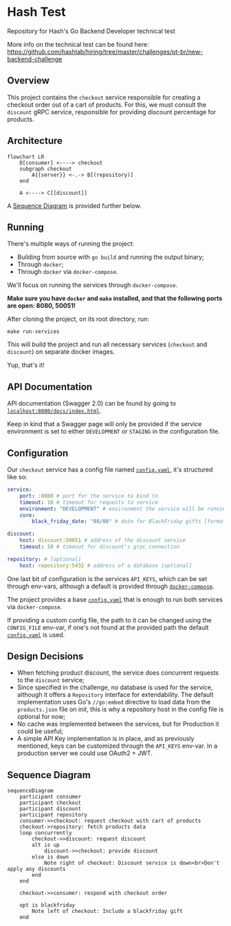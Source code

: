 # Hash Test

Repository for Hash's Go Backend Developer technical test

More info on the technical test can be found here: https://github.com/hashlab/hiring/tree/master/challenges/pt-br/new-backend-challenge

## Overview

This project contains the `checkout` service responsible for creating a checkout order out of a cart of products. For this, we must consult the `discount` gRPC service, responsible for providing discount percentage for products.

## Architecture

```mermaid
flowchart LR
    D[consumer] <----> checkout
    subgraph checkout
        A{{server}} <-.-> B[(repository)]
    end
    
    A <----> C[[discount]]
```

A [Sequence Diagram](#sequence-diagram) is provided further below.

## Running 

There's multiple ways of running the project:
- Building from source with `go build` and running the output binary;
- Through `docker`;
- Through `docker` via `docker-compose`.
  
We'll focus on running the services through `docker-compose`.

**Make sure you have `docker` and `make` installed, and that the following ports are open: 8080, 50051!**

After cloning the project, on its root directory, run:
```
make run-services
```

This will build the project and run all necessary services (`checkout` and `discount`) on separate docker images.

Yup, that's it!

## API Documentation

API documentation (Swagger 2.0) can be found by going to [`localhost:8080/docs/index.html`](https://localhost:8080/docs/index.html).

Keep in kind that a Swagger page will only be provided if the service environment is set to either `DEVELOPMENT` or `STAGING` in the configuration file.

## Configuration

Our `checkout` service has a config file named [`config.yaml`](config.config/yaml), it's structured like so:
```yaml
service:
    port: :8080 # port for the service to bind to
    timeout: 10 # timeout for requests to service
    environment: "DEVELOPMENT" # environment the service will be running [enum:DEVELOPMENT, STAGING, PRODUCTION]
    core:
        black_friday_date: "08/08" # date for BlackFriday gifts [format:DD/MM]

discount:
    host: discount:50051 # address of the discount service
    timeout: 10 # timeout for discount's grpc connection

repository: # [optional]
    host: repository:5432 # address of a database [optional]

```

One last bit of configuration is the services `API_KEYS`, which can be set through env-vars, although a default is provided through [`docker-compose`](docker-compose.yml).

The project provides a base [`config.yaml`](config/config.yaml) that is enough to run both services via `docker-compose`.

If providing a custom config file, the path to it can be changed using the `CONFIG_FILE` env-var, if one's not found at the provided path the default [`config.yaml`](config/config.yaml) is used.

## Design Decisions

- When fetching product discount, the service does concurrent requests to the `discount` service; 
- Since specified in the challenge, no database is used for the service, although it offers a `Repository` interface for extendability. The default implementation uses Go's `//go:embed` directive to load data from the `products.json` file on init, this is why a repository host in the config file is optional for now;
- No cache was implemented between the services, but for Production it could be useful;
- A simple API Key implementation is in place, and as previously mentioned, keys can be customized through the `API_KEYS` env-var. In a production server we could use OAuth2 + JWT.

## Sequence Diagram

```mermaid
sequenceDiagram
    participant consumer
    participant checkout
    participant discount
    participant repository
    consumer->>checkout: request checkout with cart of products
    checkout->repository: fetch products data
    loop concurrently
        checkout->>discount: request discount
        alt is up
            discount->>checkout: provide discount
        else is down
            Note right of checkout: Discount service is down<br>Don't apply any discounts
        end
    end

    checkout->>consumer: respond with checkout order

    opt is blackfriday
        Note left of checkout: Include a blackfriday gift  
    end
```
